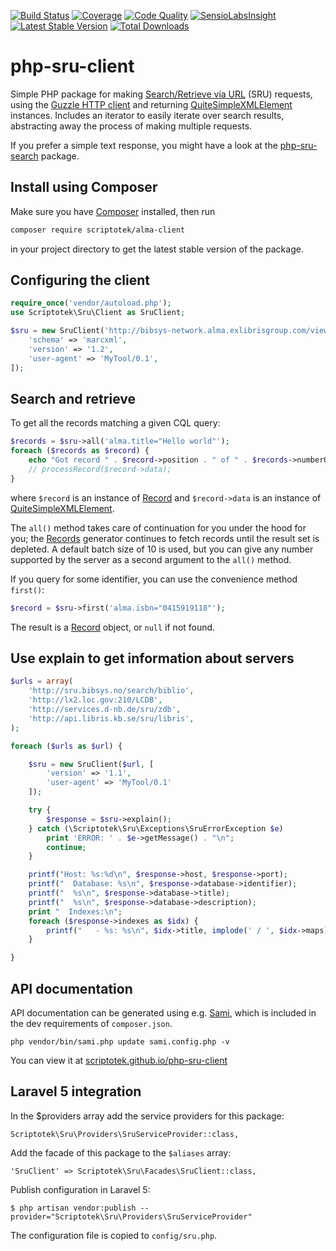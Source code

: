 
[![Build Status](http://img.shields.io/travis/scriptotek/php-sru-client/master.svg?style=flat-square)](https://travis-ci.org/scriptotek/php-sru-client)
[![Coverage](https://img.shields.io/codecov/c/github/scriptotek/php-sru-client/master.svg?style=flat-square)](https://codecov.io/gh/scriptotek/php-sru-client)
[![Code Quality](http://img.shields.io/scrutinizer/g/scriptotek/php-sru-client/master.svg?style=flat-square)](https://scrutinizer-ci.com/g/scriptotek/php-sru-client/?branch=master)
[![SensioLabsInsight](https://insight.sensiolabs.com/projects/aa33625a-f677-4bd8-8bf3-9230153dced8/mini.png)](https://insight.sensiolabs.com/projects/aa33625a-f677-4bd8-8bf3-9230153dced8)
[![Latest Stable Version](http://img.shields.io/packagist/v/scriptotek/sru-client.svg?style=flat-square)](https://packagist.org/packages/scriptotek/sru-client)
[![Total Downloads](http://img.shields.io/packagist/dt/scriptotek/sru-client.svg?style=flat-square)](https://packagist.org/packages/scriptotek/sru-client)

# php-sru-client

Simple PHP package for making [Search/Retrieve via URL](http://www.loc.gov/standards/sru/) (SRU) requests, using the [Guzzle HTTP client](http://guzzlephp.org/) and returning
[QuiteSimpleXMLElement](//github.com/danmichaelo/quitesimplexmlelement) instances. Includes an iterator to easily iterate over search results, abstracting away the process of making multiple requests.

If you prefer a simple text response, you might have a look at
the [php-sru-search](https://github.com/Zeitschriftendatenbank/php-sru-search) package.

## Install using Composer

Make sure you have [Composer](https://getcomposer.org) installed, then run

```bash
composer require scriptotek/alma-client
```

in your project directory to get the latest stable version of the package.

## Configuring the client

```php
require_once('vendor/autoload.php');
use Scriptotek\Sru\Client as SruClient;

$sru = new SruClient('http://bibsys-network.alma.exlibrisgroup.com/view/sru/47BIBSYS_NETWORK', [
    'schema' => 'marcxml',
    'version' => '1.2',
    'user-agent' => 'MyTool/0.1',
]);
```

## Search and retrieve

To get all the records matching a given CQL query:

```php
$records = $sru->all('alma.title="Hello world"');
foreach ($records as $record) {
	echo "Got record " . $record->position . " of " . $records->numberOfRecords() . "\n";
	// processRecord($record->data);
}
```

where `$record` is an instance of [Record](//scriptotek.github.io/php-sru-client/api_docs/Scriptotek/Sru/Record.html) and `$record->data` is an instance of [QuiteSimpleXMLElement](https://github.com/danmichaelo/quitesimplexmlelement).

The `all()` method takes care of continuation for you under the hood for you;
the [Records](//scriptotek.github.io/php-sru-client/api_docs/Scriptotek/Sru/Records.html) generator
continues to fetch records until the result set is depleted. A default batch size of 10 is used,
but you can give any number supported by the server as a second argument to the `all()` method.

If you query for some identifier, you can use the convenience method `first()`:

```php
$record = $sru->first('alma.isbn="0415919118"');
```

The result is a [Record](//scriptotek.github.io/php-sru-client/api_docs/Scriptotek/Sru/Record.html)
object, or `null` if not found.


## Use explain to get information about servers

```php
$urls = array(
    'http://sru.bibsys.no/search/biblio',
    'http://lx2.loc.gov:210/LCDB',
    'http://services.d-nb.de/sru/zdb',
    'http://api.libris.kb.se/sru/libris',
);

foreach ($urls as $url) {

    $sru = new SruClient($url, [
        'version' => '1.1',
        'user-agent' => 'MyTool/0.1'
    ]);

    try {
        $response = $sru->explain();
    } catch (\Scriptotek\Sru\Exceptions\SruErrorException $e)
        print 'ERROR: ' . $e->getMessage() . "\n";
        continue;
    }

    printf("Host: %s:%d\n", $response->host, $response->port);
    printf("  Database: %s\n", $response->database->identifier);
    printf("  %s\n", $response->database->title);
    printf("  %s\n", $response->database->description);
    print "  Indexes:\n";
    foreach ($response->indexes as $idx) {
        printf("   - %s: %s\n", $idx->title, implode(' / ', $idx->maps));
    }

}
```

## API documentation

API documentation can be generated using e.g. [Sami](https://github.com/fabpot/sami),
which is included in the dev requirements of `composer.json`.

    php vendor/bin/sami.php update sami.config.php -v

You can view it at [scriptotek.github.io/php-sru-client](//scriptotek.github.io/php-sru-client/)

## Laravel 5 integration

In the $providers array add the service providers for this package:

    Scriptotek\Sru\Providers\SruServiceProvider::class,

Add the facade of this package to the `$aliases` array:

    'SruClient' => Scriptotek\Sru\Facades\SruClient::class,

Publish configuration in Laravel 5:

    $ php artisan vendor:publish --provider="Scriptotek\Sru\Providers\SruServiceProvider"

The configuration file is copied to `config/sru.php`.

